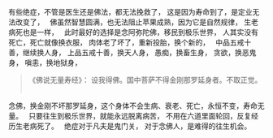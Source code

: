 有些绝症，不管是医生还是佛法，都无法挽救了，
这是因为寿命到了，是定业无法改变了，
&nbsp;
佛虽然智慧圆满，也无法阻止苹果成熟，因为它是自然规律，
生老病死也是一样，
&nbsp;
此时最好的选择是念阿弥陀佛，移民到极乐世界，
人其实没有死亡，死亡就像换衣服，
肉体老了坏了，重新投胎，换个新的，
&nbsp;
中品五戒十善，继续换人身，
上品五戒十善，换天人身，
愚痴，换畜生身，
贪欲，换恶鬼身，
嗔恚，换地狱身，
&nbsp;
> 《佛说无量寿经》：
> 设我得佛。国中菩萨不得金刚那罗延身者。不取正觉。
&nbsp;

念佛，换金刚不坏那罗延身，这个身体不会生病、衰老、死亡，永恒不变，寿命无量。
&nbsp;
只要往生到极乐世界，就能永远脱离病苦，
不用在六道里面轮回，反复经历生老病死了。
&nbsp;
绝症对于凡夫是鬼门关，
对于念佛人，是难得的往生机会。

